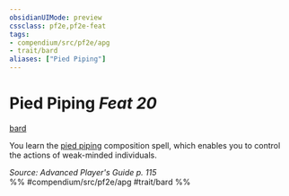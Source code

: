 ```yaml
---
obsidianUIMode: preview
cssclass: pf2e,pf2e-feat
tags:
- compendium/src/pf2e/apg
- trait/bard
aliases: ["Pied Piping"]
---
```

# Pied Piping  *Feat 20*  
[bard](rules/traits/bard.md)  


You learn the [pied piping](compendium/spells/pied-piping-apg.md) composition spell, which enables you to control the actions of weak-minded individuals.

*Source: Advanced Player's Guide p. 115*  
%% #compendium/src/pf2e/apg #trait/bard %%
